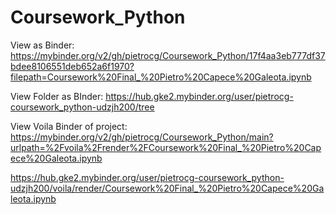 # Coursework_Python
View as Binder: https://mybinder.org/v2/gh/pietrocg/Coursework_Python/17f4aa3eb777df37bdee8106551deb652a6f1970?filepath=Coursework%20Final_%20Pietro%20Capece%20Galeota.ipynb

View Folder as BInder: https://hub.gke2.mybinder.org/user/pietrocg-coursework_python-udzjh200/tree

View Voila Binder of project: https://mybinder.org/v2/gh/pietrocg/Coursework_Python/main?urlpath=%2Fvoila%2Frender%2FCoursework%20Final_%20Pietro%20Capece%20Galeota.ipynb

https://hub.gke2.mybinder.org/user/pietrocg-coursework_python-udzjh200/voila/render/Coursework%20Final_%20Pietro%20Capece%20Galeota.ipynb
